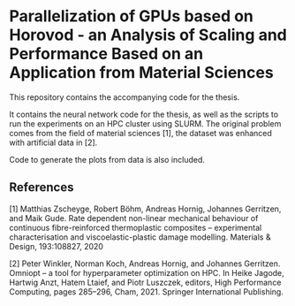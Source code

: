 # Parallelization of GPUs based on Horovod - an Analysis of Scaling and Performance Based on an Application from Material Sciences

This repository contains the accompanying code for the thesis. 


It contains the neural network code for the thesis, as well as the scripts to
run the experiments on an HPC cluster using SLURM. The original problem comes
from the field of material sciences [1], the dataset was enhanced with
artificial data in [2].

Code to generate the plots from data is also included.

## References

[1] Matthias Zscheyge, Robert Böhm, Andreas Hornig, Johannes Gerritzen, and Maik
    Gude. Rate dependent non-linear mechanical behaviour of continuous
    fibre-reinforced thermoplastic composites – experimental characterisation
    and viscoelastic-plastic damage modelling. Materials & Design, 193:108827,
    2020

[2] Peter Winkler, Norman Koch, Andreas Hornig, and Johannes Gerritzen. Omniopt
    – a tool for hyperparameter optimization on HPC. In Heike Jagode, Hartwig
    Anzt, Hatem Ltaief, and Piotr Luszczek, editors, High Performance Computing,
    pages 285–296, Cham, 2021. Springer International Publishing.
